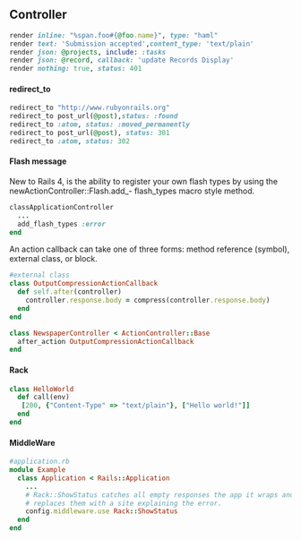 ## Controller

```ruby
render inline: "%span.foo#{@foo.name}", type: "haml"
render text: 'Submission accepted',content_type: 'text/plain'
render json: @projects, include: :tasks
render json: @record, callback: 'update Records Display'
render nothing: true, status: 401
```

#### redirect_to

```ruby
redirect_to "http://www.rubyonrails.org"
redirect_to post_url(@post),status: :found
redirect_to :atom, status: :moved_permanently
redirect_to post_url(@post), status: 301
redirect_to :atom, status: 302
```

#### Flash message

New to Rails 4, is the ability to register your own flash types by using the newActionController::Flash.add_- flash_types macro style method.

```ruby
classApplicationController
  ...
  add_flash_types :error
end
```

An action callback can take one of three forms: method reference (symbol), external class, or block.
```ruby
#external class
class OutputCompressionActionCallback 
  def self.after(controller)
    controller.response.body = compress(controller.response.body) 
  end
end

class NewspaperController < ActionController::Base
  after_action OutputCompressionActionCallback
end
```

#### Rack

```ruby
class HelloWorld
  def call(env)
   [200, {"Content-Type" => "text/plain"}, ["Hello world!"]]
  end
end
```

#### MiddleWare

```ruby
#application.rb
module Example
  class Application < Rails::Application
    ...
    # Rack::ShowStatus catches all empty responses the app it wraps and 
    # replaces them with a site explaining the error. 
    config.middleware.use Rack::ShowStatus
  end 
end

```